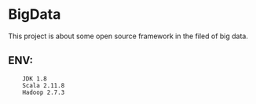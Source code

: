 # BigData
  This project is about some open source framework in the filed of big data.

## ENV:
        JDK 1.8
        Scala 2.11.8
        Hadoop 2.7.3


